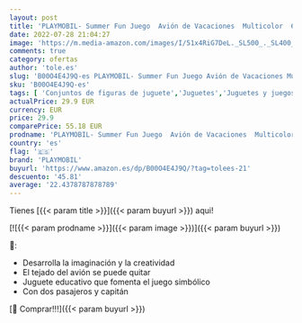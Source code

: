 ```yaml
---
layout: post
title: 'PLAYMOBIL- Summer Fun Juego  Avión de Vacaciones  Multicolor  6081 '
date: 2022-07-28 21:04:27
image: 'https://m.media-amazon.com/images/I/51x4RiG7DeL._SL500_._SL400_.jpg'
comments: true
category: ofertas
author: 'tole.es'
slug: 'B00O4E4J9Q-es PLAYMOBIL- Summer Fun Juego Avión de Vacaciones Multicolor...'
sku: 'B00O4E4J9Q-es'
tags: [ 'Conjuntos de figuras de juguete','Juguetes','Juguetes y juegos','Muñecos y figuras','playmobil','playmobil-','🇪🇸', ]
actualPrice: 29.9 EUR
currency: EUR
price: 29.9
comparePrice: 55.18 EUR
prodname: 'PLAYMOBIL- Summer Fun Juego  Avión de Vacaciones  Multicolor  6081 '
country: 'es'
flag: '🇪🇸'
brand: 'PLAYMOBIL'
buyurl: 'https://www.amazon.es/dp/B00O4E4J9Q/?tag=tolees-21'
descuento: '45.81'
average: '22.4378787878789'
---
```


Tienes [{{< param title >}}]({{< param buyurl >}}) aqui!

[![{{< param prodname >}}]({{< param image >}})]({{< param buyurl >}})

🔎:

- Desarrolla la imaginación y la creatividad
- El tejado del avión se puede quitar
- Juguete educativo que fomenta el juego simbólico
- Con dos pasajeros y capitán

[🛒 Comprar!!!]({{< param buyurl >}})
